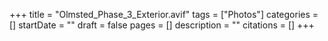 +++
title = "Olmsted_Phase_3_Exterior.avif"
tags = ["Photos"]
categories = []
startDate = ""
draft = false
pages = []
description = ""
citations = []
+++

